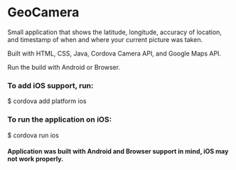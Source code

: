 # GeoCamera

Small application that shows the latitude, longitude, accuracy of location, and timestamp of when and where your current picture was taken.

Built with HTML, CSS, Java, Cordova Camera API, and Google Maps API.

Run the build with Android or Browser.

<h3>To add iOS support, run:</h3>
  $ cordova add platform ios
<h3>To run the application on iOS:</h3>
  $ cordova run ios
  
<h4>Application was built with Android and Browser support in mind, iOS may not work properly.</h4>
